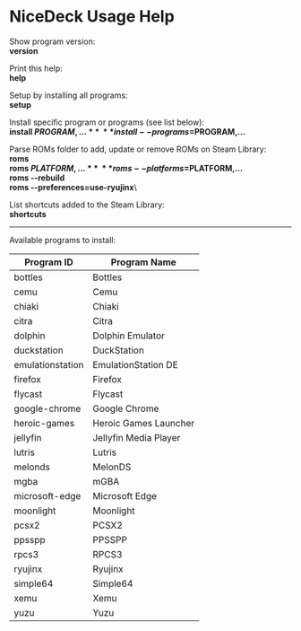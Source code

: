 # NiceDeck Usage Help

Show program version:\
  **version**

Print this help:\
  **help**

Setup by installing all programs:\
  **setup**

Install specific program or programs (see list below):\
  **install $PROGRAM,...**\
  **install --programs=$PROGRAM,...**

Parse ROMs folder to add, update or remove ROMs on Steam Library:\
  **roms**\
  **roms $PLATFORM,...**\
  **roms --platforms=$PLATFORM,...**\
  **roms --rebuild**\
  **roms --preferences=use-ryujinx**\

List shortcuts added to the Steam Library:\
  **shortcuts**

------

Available programs to install:

| Program ID       | Program Name               |
|------------------|----------------------------|
| bottles          | Bottles                    |
| cemu             | Cemu                       |
| chiaki           | Chiaki                     |
| citra            | Citra                      |
| dolphin          | Dolphin Emulator           |
| duckstation      | DuckStation                |
| emulationstation | EmulationStation DE        |
| firefox          | Firefox                    |
| flycast          | Flycast                    |
| google-chrome    | Google Chrome              |
| heroic-games     | Heroic Games Launcher      |
| jellyfin         | Jellyfin Media Player      |
| lutris           | Lutris                     |
| melonds          | MelonDS                    |
| mgba             | mGBA                       |
| microsoft-edge   | Microsoft Edge             |
| moonlight        | Moonlight                  |
| pcsx2            | PCSX2                      |
| ppsspp           | PPSSPP                     |
| rpcs3            | RPCS3                      |
| ryujinx          | Ryujinx                    |
| simple64         | Simple64                   |
| xemu             | Xemu                       |
| yuzu             | Yuzu                       |
